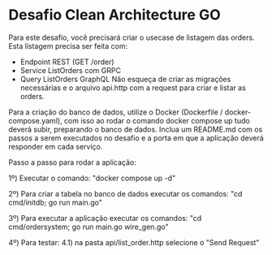 # Desafio Clean Architecture GO

Para este desafio, você precisará criar o usecase de listagem das orders.
Esta listagem precisa ser feita com:
- Endpoint REST (GET /order)
- Service ListOrders com GRPC
- Query ListOrders GraphQL
Não esqueça de criar as migrações necessárias e o arquivo api.http com a request para criar e listar as orders.

Para a criação do banco de dados, utilize o Docker (Dockerfile / docker-compose.yaml), com isso ao rodar o comando docker compose up tudo deverá subir, preparando o banco de dados.
Inclua um README.md com os passos a serem executados no desafio e a porta em que a aplicação deverá responder em cada serviço.


Passo a passo para rodar a aplicação:

1º) Executar o comando: "docker compose up -d"

2º) Para criar a tabela no banco de dados executar os comandos: "cd cmd/initdb; go run main.go"

3º) Para executar a aplicação executar os comandos: "cd cmd/ordersystem; go run main.go wire_gen.go"

4º) Para testar:
    4.1) na pasta api/list_order.http selecione o "Send Request"